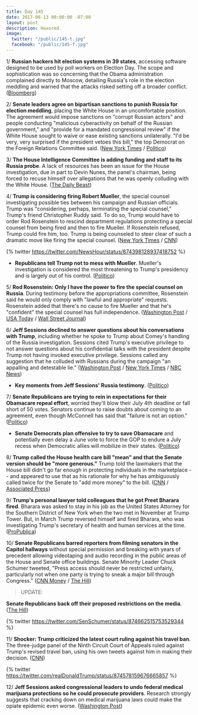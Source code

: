 ```yaml
---
title: Day 145
date: 2017-06-13 00:00:00 -07:00
layout: post
description: Haxored.
image:
  twitter: "/public/145-t.jpg"
  facebook: "/public/145-f.jpg"
---
```


1/ **Russian hackers hit election systems in 39 states**, accessing software designed to be used by poll workers on Election Day. The scope and sophistication was so concerning that the Obama administration complained directly to Moscow, detailing Russia's role in the election meddling and warned that the attacks risked setting off a broader conflict. ([Bloomberg](https://www.bloomberg.com/politics/articles/2017-06-13/russian-breach-of-39-states-threatens-future-u-s-elections))

2/ **Senate leaders agree on bipartisan sanctions to punish Russia for election meddling**, placing the White House in an uncomfortable position. The agreement would impose sanctions on "corrupt Russian actors" and people conducting "malicious cyberactivity on behalf of the Russian government," and "provide for a mandated congressional review" if the White House sought to waive or ease existing sanctions unilaterally. "I'd be very, very surprised if the president vetoes this bill," the top Democrat on the Foreign Relations Committee said. ([New York Times](https://www.nytimes.com/2017/06/13/us/politics/senate-sanctions-russia.html) / [Politico](http://www.politico.com/story/2017/06/12/russia-sanctions-senate-deal-imminent-239451))

3/ **The House Intelligence Committee is adding funding and staff to its Russia probe**. A lack of resources has been an issue for the House investigation, due in part to Devin Nunes, the panel's chairman, being forced to recuse himself over allegations that he was openly colluding with the White House. ([The Daily Beast](http://www.thedailybeast.com/house-intel-panel-adds-staff-for-russia-probe))

4/ **Trump is considering firing Robert Mueller**, the special counsel investigating possible ties between his campaign and Russian officials. Trump was "considering, perhaps, terminating the special counsel," Trump's friend Christopher Ruddy said. To do so, Trump would have to order Rod Rosenstein to rescind department regulations protecting a special counsel from being fired and then to fire Mueller. If Rosenstein refused, Trump could fire him, too. Trump is being counseled to steer clear of such a dramatic move like firing the special counsel. ([New York Times](https://www.nytimes.com/2017/06/12/us/politics/robert-mueller-trump.html) / [CNN](http://www.cnn.com/2017/06/12/politics/ruddy-robert-mueller-white-house/index.html))

{% twitter https://twitter.com/NewsHour/status/874398128937418752 %}

* **Republicans tell Trump not to mess with Mueller**. Mueller's investigation is considered the most threatening to Trump's presidency and is largely out of his control. ([Politico](http://www.politico.com/story/2017/06/12/republicans-robert-mueller-trump-239460))

5/ **Rod Rosenstein: Only I have the power to fire the special counsel on Russia**. During testimony before the appropriations committee, Rosenstein said he would only comply with "lawful and appropriate" requests. Rosenstein added that there's no cause to fire Mueller and that he's "confident" the special counsel has full independence. ([Washington Post](https://www.washingtonpost.com/world/national-security/jeff-sessions-set-to-testify-this-afternoon-before-senate-intelligence-committee/2017/06/13/ac5321bc-4fc6-11e7-91eb-9611861a988f_story.html) / [USA Today](https://www.usatoday.com/story/news/politics/2017/06/13/deputy-attorney-general-rod-rosenstein-says-no-cause-fire-mueller/102806384/) / [Wall Street Journal](https://www.wsj.com/articles/rosenstein-says-he-wouldnt-follow-order-to-fire-mueller-unless-appropriate-1497365842))

6/ **Jeff Sessions declined to answer questions about his conversations with Trump**, including whether he spoke to Trump about Comey's handling of the Russia investigation. Sessions cited Trump's executive privilege to not answer questions about his confidential talks with the president despite Trump not having invoked executive privilege. Sessions called any suggestion that he colluded with Russians during the campaign "an appalling and detestable lie." ([Washington Post](https://www.washingtonpost.com/world/national-security/jeff-sessions-set-to-testify-this-afternoon-before-senate-intelligence-committee/2017/06/13/ac5321bc-4fc6-11e7-91eb-9611861a988f_story.html) / [New York Times](https://www.nytimes.com/2017/06/13/us/politics/jeff-sessions-testimony.html) / [NBC News](http://www.nbcnews.com/news/us-news/sessions-appalling-detestable-lie-accuse-him-colluding-russians-n771606))

* **Key moments from Jeff Sessions' Russia testimony**. ([Politico](http://www.politico.com/interactives/2017/jeff-sessions-trump-russia-testimony-2017-key-moments-analysis/))

7/ **Senate Republicans are trying to rein in expectations for their Obamacare repeal effort**, worried they'll blow their July 4th deadline or fall short of 50 votes. Senators continue to raise doubts about coming to an agreement, even though McConnell has said that "failure is not an option." ([Politico](http://www.politico.com/story/2017/06/12/senate-obamacare-repeal-time-frame-239453))

* **Senate Democrats plan offensive to try to save Obamacare** and potentially even delay a June vote to force the GOP to endure a July recess when Democratic allies will mobilize in their states. ([Politico](http://www.politico.com/story/2017/06/13/senate-democrats-save-obamacare-239493))

8/ **Trump called the House health care bill "mean" and that the Senate version should be "more generous."** Trump told the lawmakers that the House bill didn't go far enough in protecting individuals in the marketplace -- and appeared to use that as his rationale for why he has ambiguously called twice for the Senate to "add more money" to the bill. ([CNN](http://www.cnn.com/2017/06/13/politics/trump-senators-health-care-white-house-meeting/index.html) / [Associated Press](https://apnews.com/b5383189b4dc4dea94890f13846c2639/AP-sources:-Trump-tells-senators-House-health-bill-'mean))

9/ **Trump's personal lawyer told colleagues that he got Preet Bharara fired**. Bharara was asked to stay in his job as the United States Attorney for the Southern District of New York when the two met in November at Trump Tower. But, in March Trump reversed himself and fired Bharara, who was investigating Trump's secretary of health and human services at the time. ([ProPublica](https://www.propublica.org/article/trump-personal-lawyer-boasted-that-he-got-preet-bharara-fired))

10/ **Senate Republicans barred reporters from filming senators in the Capitol hallways** without special permission and breaking with years of precedent allowing videotaping and audio recording in the public areas of the House and Senate office buildings. Senate Minority Leader Chuck Schumer tweeted, "Press access should never be restricted unfairly, particularly not when one party is trying to sneak a major bill through Congress." ([CNN Money](http://money.cnn.com/2017/06/13/media/senate-press-interview-restrictions/) / [The Hill](http://thehill.com/homenews/media/337582-reporters-cant-film-hallway-interviews-with-senators-without-permission-report))

> UPDATE:
>
**Senate Republicans back off their proposed restrictions on the media**. ([The Hill](http://thehill.com/homenews/senate/337617-senate-republicans-back-off-proposed-restrictions-on-media))
>

{% twitter https://twitter.com/SenSchumer/status/874662515753529344 %}

11/ **Shocker: Trump criticized the latest court ruling against his travel ban**. The three-judge panel of the Ninth Circuit Court of Appeals ruled against Trump's revised travel ban, using his own tweets against him in making their decision. ([CNN](http://www.cnn.com/2017/06/13/politics/trump-tweet-ban-ninth-court/index.html))

{% twitter https://twitter.com/realDonaldTrump/status/874578159676665857 %}

12/ **Jeff Sessions asked congressional leaders to undo federal medical marijuana protections so he could prosecute providers**. Research strongly suggests that cracking down on medical marijuana laws could make the opiate epidemic even worse. ([Washington Post](https://www.washingtonpost.com/news/wonk/wp/2017/06/13/jeff-sessions-personally-asked-congress-to-let-him-prosecute-medical-marijuana-providers/))
